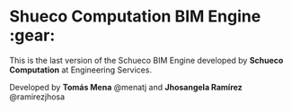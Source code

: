 
<h1>Shueco Computation BIM Engine :gear:</h1> 


  This is the last version of the Schueco BIM Engine developed by  __Schueco Computation__ at Engineering Services. 

Developed by **Tomás Mena** @menatj and **Jhosangela Ramírez** @ramirezjhosa 



